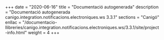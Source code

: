 +++
date        = "2020-06-16"
title       = "Documentació autogenerada"
description = "Documentació autogenerada canigo.integration.notificacions.electroniques.ws 3.3.1"
sections    = "Canigó"
enllac		= "/documentacio-llibreries/canigo.integration.notificacions.electroniques.ws/3.3.1/site/project-info.html"
weight      = 4
+++
